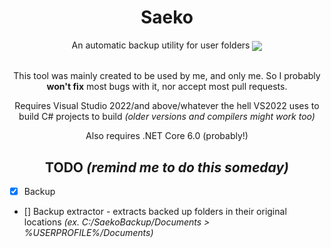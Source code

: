 <div align="center">
<h1>Saeko</h1>
An automatic backup utility for user folders
<img align="center" src="https://cdn.discordapp.com/attachments/1095274254347546654/1133828937835872356/cmd_5F0gxXU2sU.gif">

<br>
<br>
<p>This tool was mainly created to be used by me, and only me. So I probably <b>won't fix</b> most bugs with it, nor accept most pull requests.</p>

<p>Requires Visual Studio 2022/and above/whatever the hell VS2022 uses to build C# projects to build <i>(older versions and compilers might work too)</i></p>

<p>Also requires .NET Core 6.0 (probably!)</p>
</div>

<h2 align="center">TODO <i>(remind me to do this someday)</i></h2>

- [x] Backup
- [] Backup extractor - extracts backed up folders in their original locations _(ex. C:/SaekoBackup/Documents > %USERPROFILE%/Documents)_
